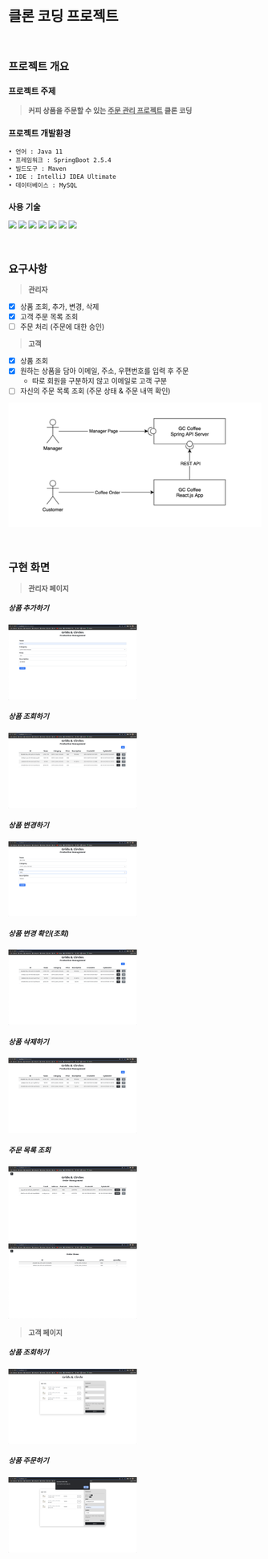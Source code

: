 # 클론 코딩 프로젝트

<br/>

## 프로젝트 개요 

### 프로젝트 주제

> **커피 상품을 주문할 수 있는 <u>주문 관리 프로젝트</u> 클론 코딩**

### 프로젝트 개발환경

```
• 언어 : Java 11
• 프레임워크 : SpringBoot 2.5.4
• 빌드도구 : Maven
• IDE : IntelliJ IDEA Ultimate
• 데이터베이스 : MySQL
```

### 사용 기술

<p align="left">
  <img src="https://img.shields.io/badge/Java-007396?style=flat-square&logo=Java&logoColor=white&style=flat"/></a>
  <img src="https://img.shields.io/badge/Spring Boot-6DB33F?style=flat-square&logo=Spring&logoColor=white&style=flat"/></a>
  <img src="https://img.shields.io/badge/MySQL-4479A1?style=flat-square&logo=MySQL&logoColor=white&style=flat"/>
  <img src="https://img.shields.io/badge/JavaScript-f7df1e?style=flat-square&logo=javascript&logoColor=white&style=flat"/></a>
	<img src="https://img.shields.io/badge/React.js-61DAFB?style=flat-square&logo=React&logoColor=white&style=flat"/></a>
  <img src="https://img.shields.io/badge/HTML5-e34f26?style=flat-square&logo=html5&logoColor=white&style=flat"/></a>
  <img src="https://img.shields.io/badge/CSS3-1572B6?style=flat-square&logo=css3&logoColor=white&style=flat"/></a>
</p>
<br/>

## 요구사항 

> **관리자**

- [x] 상품 조회, 추가, 변경, 삭제
- [x] 고객 주문 목록 조회
- [ ] 주문 처리 (주문에 대한 승인)

> **고객**

- [x] 상품 조회
- [x] 원하는 상품을 담아 이메일, 주소, 우편번호를 입력 후 주문
  - 따로 회원을 구분하지 않고 이메일로 고객 구분
- [ ] 자신의 주문 목록 조회 (주문 상태 & 주문 내역 확인)

![architecture](images/archi.png)

<br/>

## 구현 화면

> **관리자 페이지**

##### 상품 추가하기

<img src="images/add.png" alt="add" style="zoom:25%;" />

##### 상품 조회하기

<img src="images/select1.png" alt="select1" style="zoom:25%;" />

##### 상품 변경하기

<img src="images/update1.png" alt="update" style="zoom:25%;" />

##### 상품 변경 확인(조회)

<img src="images/select2.png" alt="select2" style="zoom:25%;" />

##### 상품 삭제하기

<img src="images/delete.png" alt="delete" style="zoom:25%;" />

##### 주문 목록 조회

<img src="images/order-list.png" alt="order-list" style="zoom:25%;" />

<img src="images/order-items.png" alt="order-items" style="zoom:25%;" />

> **고객 페이지**

##### 상품 조회하기

<img src="images/c-select.png" alt="c-select" style="zoom:25%;" />

##### 상품 주문하기

<img src="images/order.png" alt="order" style="zoom:25%;" />

